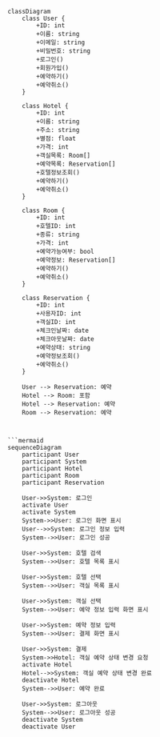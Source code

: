 ```mermaid
classDiagram
    class User {
        +ID: int
        +이름: string
        +이메일: string
        +비밀번호: string
        +로그인()
        +회원가입()
        +예약하기()
        +예약취소()
    }

    class Hotel {
        +ID: int
        +이름: string
        +주소: string
        +별점: float
        +가격: int
        +객실목록: Room[]
        +예약목록: Reservation[]
        +호텔정보조회()
        +예약하기()
        +예약취소()
    }

    class Room {
        +ID: int
        +호텔ID: int
        +종류: string
        +가격: int
        +예약가능여부: bool
        +예약정보: Reservation[]
        +예약하기()
        +예약취소()
    }

    class Reservation {
        +ID: int
        +사용자ID: int
        +객실ID: int
        +체크인날짜: date
        +체크아웃날짜: date
        +예약상태: string
        +예약정보조회()
        +예약취소()
    }

    User --> Reservation: 예약
    Hotel --> Room: 포함
    Hotel --> Reservation: 예약
    Room --> Reservation: 예약



```mermaid
sequenceDiagram
    participant User
    participant System
    participant Hotel
    participant Room
    participant Reservation

    User->>System: 로그인
    activate User
    activate System
    System->>User: 로그인 화면 표시
    User-->>System: 로그인 정보 입력
    System-->>User: 로그인 성공

    User->>System: 호텔 검색
    System-->>User: 호텔 목록 표시

    User->>System: 호텔 선택
    System-->>User: 객실 목록 표시

    User->>System: 객실 선택
    System-->>User: 예약 정보 입력 화면 표시

    User->>System: 예약 정보 입력
    System-->>User: 결제 화면 표시

    User->>System: 결제
    System->>Hotel: 객실 예약 상태 변경 요청
    activate Hotel
    Hotel-->>System: 객실 예약 상태 변경 완료
    deactivate Hotel
    System-->>User: 예약 완료

    User->>System: 로그아웃
    System-->>User: 로그아웃 성공
    deactivate System
    deactivate User
